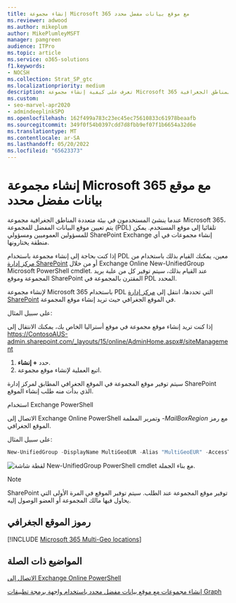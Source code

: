 ```yaml
---
title: إنشاء مجموعة Microsoft 365 مع موقع بيانات مفضل محدد
ms.reviewer: adwood
ms.author: mikeplum
author: MikePlumleyMSFT
manager: pamgreen
audience: ITPro
ms.topic: article
ms.service: o365-solutions
f1.keywords:
- NOCSH
ms.collection: Strat_SP_gtc
ms.localizationpriority: medium
description: تعرف على كيفية إنشاء مجموعة Microsoft 365 مع موقع بيانات مفضل محدد في بيئة متعددة المناطق الجغرافية.
ms.custom:
- seo-marvel-apr2020
- admindeeplinkSPO
ms.openlocfilehash: 162f499a783c23ec45ec75610833c61978beaafb
ms.sourcegitcommit: 349f0f54b0397cdd7d8fbb9ef07f1b6654a32d6e
ms.translationtype: MT
ms.contentlocale: ar-SA
ms.lasthandoff: 05/20/2022
ms.locfileid: "65623373"
---
```

# <a name="create-a-microsoft-365-group-with-a-specific-preferred-data-location"></a>إنشاء مجموعة Microsoft 365 مع موقع بيانات مفضل محدد

عندما ينشئ المستخدمون في بيئة متعددة المناطق الجغرافية مجموعة Microsoft 365، يتم تعيين موقع البيانات المفضل للمجموعة (PDL) تلقائيا إلى موقع المستخدم. يمكن للمسؤولين العموميين ومسؤولي SharePoint Exchange إنشاء مجموعات في أي منطقة يختارونها. 

إذا كنت بحاجة إلى إنشاء مجموعة باستخدام PDL معين، يمكنك القيام بذلك باستخدام من <a href="https://go.microsoft.com/fwlink/?linkid=2185219" target="_blank">مركز إدارة SharePoint</a> أو من خلال Exchange Online New-UnifiedGroup Microsoft PowerShell cmdlet. عند القيام بذلك، سيتم توفير كل من علبة بريد المجموعة وموقع SharePoint المقترن بالمجموعة في PDL المحدد.

لإنشاء مجموعة Microsoft 365 باستخدام PDL التي تحددها، انتقل إلى <a href="https://go.microsoft.com/fwlink/?linkid=2185219" target="_blank">مركز إدارة SharePoint</a> في الموقع الجغرافي حيث تريد إنشاء موقع المجموعة.

على سبيل المثال:

إذا كنت تريد إنشاء موقع مجموعة في موقع أستراليا الخاص بك، يمكنك الانتقال إلى https://ContosoAUS-admin.sharepoint.com/_layouts/15/online/AdminHome.aspx#/siteManagement

1. حدد **+ إنشاء**.
2. اتبع العملية لإنشاء موقع مجموعة.

سيتم توفير موقع المجموعة في الموقع الجغرافي المطابق لمركز إدارة SharePoint الذي بدأت منه طلب إنشاء الموقع. 

استخدام Exchange PowerShell 

الاتصال إلى Exchange Online PowerShell وتمرير المعلمة *-MailBoxRegion* مع رمز الموقع الجغرافي.

على سبيل المثال: 

```PowerShell
New-UnifiedGroup -DisplayName MultiGeoEUR -Alias "MultiGeoEUR" -AccessType Public -MailboxRegion EUR 
```

![لقطة شاشة New-UnifiedGroup PowerShell cmdlet مع بناء الجملة.](../media/multi-geo-new-group-with-pdl-powershell.png)

> [!Note]
> SharePoint توفير موقع المجموعة عند الطلب. سيتم توفير الموقع في المرة الأولى التي يحاول فيها مالك المجموعة أو العضو الوصول إليه.

## <a name="geo-location-codes"></a>رموز الموقع الجغرافي

[!INCLUDE [Microsoft 365 Multi-Geo locations](../includes/microsoft-365-multi-geo-locations.md)]

## <a name="related-topics"></a>المواضيع ذات الصلة

[الاتصال إلى Exchange Online PowerShell](/powershell/exchange/connect-to-exchange-online-powershell)

[إنشاء مجموعات مع موقع بيانات مفضل محدد باستخدام واجهة برمجة تطبيقات Graph](/graph/api/group-post-groups)
